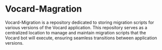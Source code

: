 # Vocard-Magration
Vocard-Migration is a repository dedicated to storing migration scripts for various versions of the Vocard application. This repository serves as a centralized location to manage and maintain migration scripts that the Vocard bot will execute, ensuring seamless transitions between application versions.
